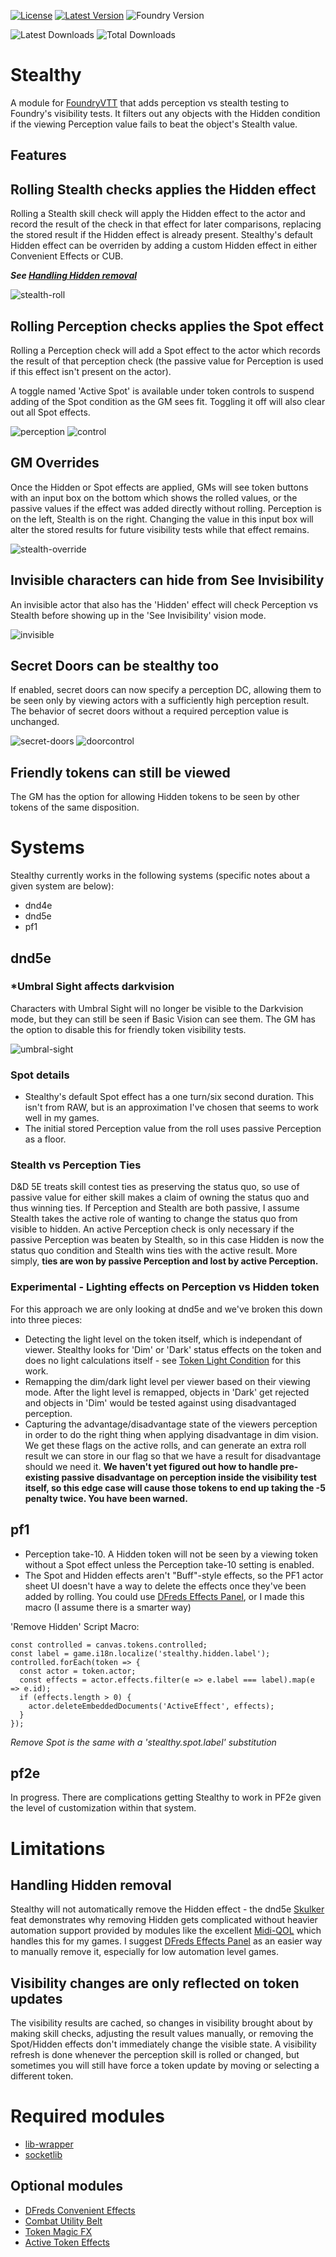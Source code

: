 [![License](https://img.shields.io/github/license/eligarf/stealthy?label=License)](LICENSE)
[![Latest Version](https://img.shields.io/github/v/release/eligarf/stealthy?display_name=tag&sort=semver&label=Latest%20Version)](https://github.com/eligarf/stealthy/releases/latest)
![Foundry Version](https://img.shields.io/endpoint?url=https://foundryshields.com/version?url=https%3A%2F%2Fraw.githubusercontent.com%2Feligarf%2Fstealthy%2Fdev%2Fmodule.json)

![Latest Downloads](https://img.shields.io/github/downloads/eligarf/stealthy/latest/total?color=blue&label=latest%20downloads)
![Total Downloads](https://img.shields.io/github/downloads/eligarf/stealthy/total?color=blue&label=total%20downloads)
# Stealthy

A module for [FoundryVTT](https://foundryvtt.com) that adds perception vs stealth testing to Foundry's visibility tests. It filters out any objects with the Hidden condition if the viewing Perception value fails to beat the object's Stealth value.

## Features

## **Rolling Stealth checks applies the Hidden effect**
Rolling a Stealth skill check will apply the Hidden effect to the actor and record the result of the check in that effect for later comparisons, replacing the stored result if the Hidden effect is already present. Stealthy's default Hidden effect can be overriden by adding a custom Hidden effect in either Convenient Effects or CUB.

***See [Handling Hidden removal](#handling-hidden-removal)***

![stealth-roll](https://user-images.githubusercontent.com/16523503/209989026-e0d2dad2-8dc1-459c-8824-a2332ce8a9cd.gif)

## **Rolling Perception checks applies the Spot effect**
Rolling a Perception check will add a Spot effect to the actor which records the result of that perception check (the passive value for Perception is used if this effect isn't present on the actor).

A toggle named 'Active Spot' is available under token controls to suspend adding of the Spot condition as the GM sees fit. Toggling it off will also clear out all Spot effects.

![perception](https://user-images.githubusercontent.com/16523503/209989470-aac2bdb4-fee4-44c0-a6b7-916e69353081.gif)
![control](https://user-images.githubusercontent.com/16523503/210176825-3fcb3183-81db-4f64-836a-81f29199b580.png)

## **GM Overrides**
Once the Hidden or Spot effects are applied, GMs will see token buttons with an input box on the bottom which shows the rolled values, or the passive values if the effect was added directly without rolling. Perception is on the left, Stealth is on the right. Changing the value in this input box will alter the stored results for future visibility tests while that effect remains.

![stealth-override](https://user-images.githubusercontent.com/16523503/209896031-675ab0e3-93e6-4d9c-8eeb-c11abe39fdab.gif)

## **Invisible characters can hide from See Invisibility**
An invisible actor that also has the 'Hidden' effect will check Perception vs Stealth before showing up in the 'See Invisibility' vision mode.

![invisible](https://user-images.githubusercontent.com/16523503/210176827-03fda57a-6d09-4144-8253-b8b7cd9155ac.gif)

## **Secret Doors can be stealthy too**
If enabled, secret doors can now specify a perception DC, allowing them to be seen only by viewing actors with a sufficiently high perception result. The behavior of secret doors without a required perception value is unchanged.

![secret-doors](https://user-images.githubusercontent.com/16523503/212574216-6cc5b0ad-f432-441e-b11a-f4aa2b15cbd1.gif)
![doorcontrol](https://user-images.githubusercontent.com/16523503/212717654-444ef8b3-3770-43b2-a324-b15769f1404f.PNG)

## **Friendly tokens can still be viewed**
The GM has the option for allowing Hidden tokens to be seen by other tokens of the same disposition.

# Systems
Stealthy currently works in the following systems (specific notes about a given system are below):
- dnd4e
- dnd5e
- pf1

## dnd5e
### *Umbral Sight affects darkvision
Characters with Umbral Sight will no longer be visible to the Darkvision mode, but they can still be seen if Basic Vision can see them. The GM has the option to disable this for friendly token visibility tests.

![umbral-sight](https://user-images.githubusercontent.com/16523503/209987083-487aee33-b75e-452f-9433-7302ffdaeab3.gif)

### Spot details
- Stealthy's default Spot effect has a one turn/six second duration. This isn't from RAW, but is an approximation I've chosen that seems to work well in my games.
- The initial stored Perception value from the roll uses passive Perception as a floor.

### Stealth vs Perception Ties
D&D 5E treats skill contest ties as preserving the status quo, so use of passive value for either skill makes a claim of owning the status quo and thus winning ties. If Perception and Stealth are both passive, I assume Stealth takes the active role of wanting to change the status quo from visible to hidden. An active Perception check is only necessary if the passive Perception was beaten by Stealth, so in this case Hidden is now the status quo condition and Stealth wins ties with the active result. More simply, **ties are won by passive Perception and lost by active Perception.**

### Experimental - Lighting effects on Perception vs Hidden token
For this approach we are only looking at dnd5e and we've broken this down into three pieces:
- Detecting the light level on the token itself, which is independant of viewer. Stealthy looks for 'Dim' or 'Dark' status effects on the token and does no light calculations itself - see [Token Light Condition](https://foundryvtt.com/packages/tokenlightcondition) for this work.
- Remapping the dim/dark light level per viewer based on their viewing mode. After the light level is remapped, objects in 'Dark' get rejected and objects in 'Dim' would be tested against using disadvantaged perception.
- Capturing the advantage/disadvantage state of the viewers perception in order to do the right thing when applying disadvantage in dim vision. We get these flags on the active rolls, and can generate an extra roll result we can store in our flag so that we have a result for disadvantage should we need it. **We haven't yet figured out how to handle pre-existing passive disadvantage on perception inside the visibility test itself, so this edge case will cause those tokens to end up taking the -5 penalty twice. You have been warned.**

## pf1
  - Perception take-10. A Hidden token will not be seen by a viewing token without a Spot effect unless the Perception take-10 setting is enabled.
  - The Spot and Hidden effects aren't "Buff"-style effects, so the PF1 actor sheet UI doesn't have a way to delete the effects once they've been added by rolling. You could use [DFreds Effects Panel](https://foundryvtt.com/packages/dfreds-effects-panel), or I made this macro (I assume there is a smarter way)

'Remove Hidden' Script Macro:
```
const controlled = canvas.tokens.controlled;
const label = game.i18n.localize('stealthy.hidden.label');
controlled.forEach(token => {
  const actor = token.actor;
  const effects = actor.effects.filter(e => e.label === label).map(e => e.id);
  if (effects.length > 0) {
    actor.deleteEmbeddedDocuments('ActiveEffect', effects);
  }
});
```
*Remove Spot is the same with a 'stealthy.spot.label' substitution*

## pf2e
In progress. There are complications getting Stealthy to work in PF2e given the level of customization within that system.

# Limitations

## Handling Hidden removal
Stealthy will not automatically remove the Hidden effect - the dnd5e [Skulker](https://www.dndbeyond.com/feats/skulker) feat demonstrates why removing Hidden gets complicated without heavier automation support provided by modules like the excellent [Midi-QOL](https://foundryvtt.com/packages/midi-qol) which handles this for my games. I suggest [DFreds Effects Panel](https://foundryvtt.com/packages/dfreds-effects-panel) as an easier way to manually remove it, especially for low automation level games. 

## Visibility changes are only reflected on token updates
The visibility results are cached, so changes in visibility brought about by making skill checks, adjusting the result values manually, or removing the Spot/Hidden effects don't immediately change the visible state. A visibility refresh is done whenever the perception skill is rolled or changed, but sometimes you will still have force a token update by moving or selecting a different token. 

# Required modules
* [lib-wrapper](https://foundryvtt.com/packages/lib-wrapper)
* [socketlib](https://github.com/manuelVo/foundryvtt-socketlib)
## Optional modules
* [DFreds Convenient Effects](https://foundryvtt.com/packages/dfreds-convenient-effects)
* [Combat Utility Belt](https://foundryvtt.com/packages/combat-utility-belt)
* [Token Magic FX](https://foundryvtt.com/packages/tokenmagic)
* [Active Token Effects](https://foundryvtt.com/packages/ATL)
